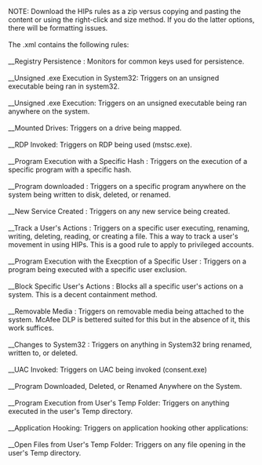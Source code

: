 NOTE: Download the HIPs rules as a zip versus copying and pasting the content or using the right-click and size method. If you do the latter options, there will be formatting issues.
<br><br>
The .xml contains the following rules: <br>
<br>
__Registry Persistence : Monitors for common keys used for persistence.<br><br>
__Unsigned .exe Execution in System32: Triggers on an unsigned executable being ran in system32.<br><br>
__Unsigned .exe Execution: Triggers on an unsigned executable being ran anywhere on the system.<br><br>
__Mounted Drives: Triggers on a drive being mapped.<br><br>
__RDP Invoked: Triggers on RDP being used (mstsc.exe).<br><br>
__Program Execution with a Specific Hash : Triggers on the execution of a specific program with a specific hash.<br><br>
__Program downloaded : Triggers on a specific program anywhere on the system being written to disk, deleted, or renamed.<br><br>
__New Service Created : Triggers on any new service being created.<br><br>
__Track a User's Actions : Triggers on a specific user executing, renaming, writing, deleting, reading, or creating a file. This a way to track a user's movement in using HIPs. This is a good rule to apply to privileged accounts.<br><br>
__Program Execution with the Execption of a Specific User : Triggers on a program being executed with a specific user exclusion.<br><br>
__Block Specific User's Actions : Blocks all a specific user's actions on a system. This is a decent containment method.<br><br>
__Removable Media : Triggers on removable media being attached to the system. McAfee DLP is bettered suited for this but in the absence of it, this work suffices.<br><br>
__Changes to System32 : Triggers on anything in System32 bring renamed, written to, or deleted.<br><br>
__UAC Invoked: Triggers on UAC being invoked (consent.exe)<br><br>
__Program Downloaded, Deleted, or Renamed Anywhere on the System.<br><br>
__Program Execution from User's Temp Folder: Triggers on anything executed in the user's Temp directory.<br><br>
__Application Hooking: Triggers on application hooking other applications:<br><br>
__Open Files from User's Temp Folder: Triggers on any file opening in the user's Temp directory.<br><br>
